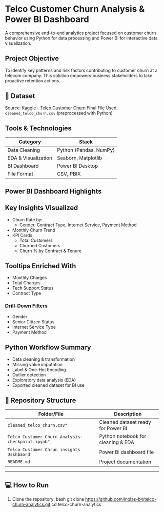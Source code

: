 #  Telco Customer Churn Analysis & Power BI Dashboard

A comprehensive end-to-end analytics project focused on customer churn behavior using Python for data processing and Power BI for interactive data visualization.


##  Project Objective

To identify key patterns and risk factors contributing to customer churn at a telecom company. This solution empowers business stakeholders to take proactive retention actions.


## 📂 Dataset

Source: [Kaggle - Telco Customer Churn](https://www.kaggle.com/datasets/blastchar/telco-customer-churn)
Final File Used: `cleaned_telco_churn.csv` (preprocessed with Python)



## Tools & Technologies

| Category            | Stack                                 |
|---------------------|----------------------------------------|
| Data Cleaning       | Python (Pandas, NumPy)                |
| EDA & Visualization | Seaborn, Matplotlib                   |
| BI Dashboard        | Power BI Desktop                      |
| File Format         | CSV, PBIX                             |



##  Power BI Dashboard Highlights

## Key Insights Visualized
- Churn Rate by:
  - Gender, Contract Type, Internet Service, Payment Method
- Monthly Churn Trend
- KPI Cards:
  - Total Customers
  - Churned Customers
  - Churn % by Contract & Tenure


## Tooltips Enriched With
- Monthly Charges
- Total Charges
- Tech Support Status
- Contract Type

###  Drill-Down Filters
- Gender
- Senior Citizen Status
- Internet Service Type
- Payment Method
  


##  Python Workflow Summary

- Data cleaning & transformation
- Missing value imputation
- Label & One-Hot Encoding
- Outlier detection
- Exploratory data analysis (EDA)
- Exported cleaned dataset for BI use



## 📁 Repository Structure

| Folder/File                  | Description                                  |
|-----------------------------|----------------------------------------------|
| `cleaned_telco_churn.csv"` | Cleaned dataset ready for Power BI         |
| `Telco Customer Churn Analysis-checkpoint.ipynb"`   | Python notebook for cleaning & EDA         |
| `Telco Customer Chrun insights Dsshbaord ` | Power BI dashboard file             |
| `README.md`                     | Project documentation                      |

---

## 💻 How to Run

1. Clone the repository:
   bash
   git clone https://github.com/inolas-bit/telco-churn-analytics.git
   cd telco-churn-analytics
